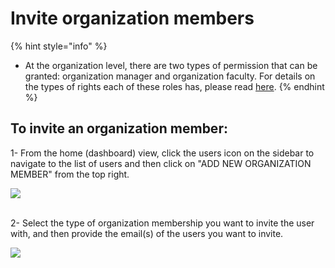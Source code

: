 # Invite organization members

{% hint style="info" %}
* At the organization level, there are two types of permission that can be granted: organization manager and organization faculty. For details on the types of rights each of these roles has, please read [here](../../data-organization/organizations.md).
{% endhint %}

## **To invite an organization member:**

1- From the home (dashboard) view, click the users icon on the sidebar to navigate to the list of users and then click on "ADD NEW ORGANIZATION MEMBER" from the top right.

![](broken-reference)

\
2- Select the type of organization membership you want to invite the user with, and then provide the email(s) of the users you want to invite.

![](broken-reference)
